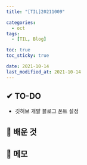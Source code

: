 ```yaml
---
title: "[TIL]20211009"

categories:
  - oct
tags:
  - [TIL, Blog]

toc: true
toc_sticky: true

date: 2021-10-14
last_modified_at: 2021-10-14
---
```


## ✔ TO-DO

- 깃허브 개발 블로그 폰트 설정

## 💾 배운 것

## 📝 메모
